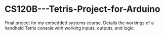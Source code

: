 # CS120B---Tetris-Project-for-Arduino
Final project for my embedded systems course. Details the workings of a handheld Tetris console with working inputs, outputs, and logic.
